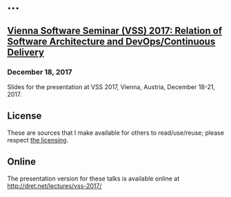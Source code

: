 # ...

## [Vienna Software Seminar (VSS) 2017: Relation of Software Architecture and DevOps/Continuous Delivery](https://vss.swa.univie.ac.at/2017/)

### December 18, 2017

Slides for the presentation at VSS 2017, Vienna, Austria, December 18-21, 2017.


## License

These are sources that I make available for others to read/use/reuse; please respect [the licensing](../LICENSE).


## Online

The presentation version for these talks is available online at http://dret.net/lectures/vss-2017/
